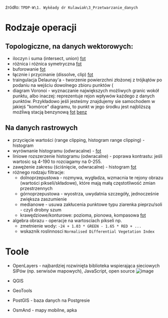 źródło: `TPDP-W\1. Wykêady dr Kulawiak\3_Przetwarzanie_danych`

# Rodzaje operacji
## Topologiczne, na danych wektorowych:
- iloczyn i suma (intersect, union) [fot](https://user-images.githubusercontent.com/12485656/68885729-03a45e00-0716-11ea-8b06-b1c48386bbd1.png)
- różnica i różnica symetryczna [fot](https://user-images.githubusercontent.com/12485656/68885698-f0918e00-0715-11ea-9f25-11a047463a9f.png)
- buforowanie [fot](https://user-images.githubusercontent.com/12485656/68885761-17e85b00-0716-11ea-96b5-9ad442612930.png)
- łącznie i przycinanie (dissolve, clip) [fot](https://user-images.githubusercontent.com/12485656/68885817-2e8eb200-0716-11ea-991a-b80ab7ea6339.png)
- traingulacja Delaunay'a - tworzenie powierzchni złożonej z trójkątów po podaniu na wejściu dowolnego zbioru punktów (
- diagram Voronoi - wyznaczanie największych możliwych granic wokół punktu, albo inaczej: reprezentuje rejon wpływów każdego z danych punktów.
Przykładowo jeśli jesteśmy znajdujemy sie samochodem w jakiejś "komórce" diagramu, to punkt w jego środku jest najbliższą możliwą stacją benzynową [fot](https://user-images.githubusercontent.com/12485656/68886071-b4126200-0716-11ea-8c5c-c131a17af70a.png)
[benz](https://user-images.githubusercontent.com/12485656/68886364-62b6a280-0717-11ea-829f-9b02f44a6cf1.png)

## Na danych rastrowych
- przycięcie wartości (range clipping, histogram range clipping) - histogram
- wyrównanie histogramu (odwracalne) - [fot](https://user-images.githubusercontent.com/12485656/68993244-103fc800-0876-11ea-9a67-ffc567640633.png)
- liniowe rozszerzenie histogramu (odwracalne) - poprawa kontrastu: jeśli wartosic są 4-190 to rozciagamy na 0-255. 
- zawężenie zakresu (ściśnięcie, odwracalne) - histogram [fot](https://user-images.githubusercontent.com/12485656/68886640-dfe21780-0717-11ea-9e7b-9e52648dd777.png)
- różnego rodzaju filtracje:
  - dolnoprzepustowa - rozmywa, wygładza, wzmacnia te rejony obrazu (wartości pikseli/składowe), które mają małą częstotliwość zmian przestrzennych
  - górnoprzepustowa - wyostrza, uwydatnia szczegóły, jednocześnie zwiększa zaszumienie
  - medianowe - usuwa zakłucenia punktowe typu ziarenka pieprzu/soli - czyli drobny szum
  - krawędziowe/konturowe: pozioma, pionowa, kompasowa [fot](https://user-images.githubusercontent.com/12485656/68887527-706d2780-0719-11ea-9764-915d35d8c562.png)
- algebra obrazu - operacje na wartosciach pikseli np.
  - zmetnienie wody: `-24 + 1.03 * GREEN - 1.65 * RED + ...`
  - wskaznik roslinnosci `Normalised Differential Vegetation Index`
 

# Toole
- OpenLayers - najbardziej rozwinięta biblioteka wspierająca sieciowych SIPów (np. serwisów mapowych), JavaScript, open source
![image](https://user-images.githubusercontent.com/12485656/68888108-96df9280-071a-11ea-9eff-a7d443cc6309.png)

- QGIS
- GeoTools 
- PostGIS - baza danych na Postgresie
- OsmAnd - mapy mobilne, apka 
